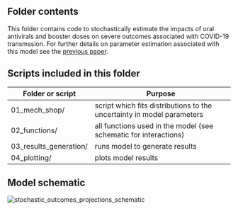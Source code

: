 ## Folder contents
This folder contains code to stochastically estimate the impacts of oral antivirals and booster doses on 
severe outcomes associated with COVID-19 transmssion. For further details on parameter estimation associated with this
model see the [previous paper](https://dx.doi.org/10.2139/ssrn.4456598). 

## Scripts included in this folder
| Folder or script | Purpose | 
| ----------- | ----------- |
01_mech_shop/ | script which fits distributions to the uncertainty in model parameters
02_functions/ | all functions used in the model (see schematic for interactions)
03_results_generation/ | runs model to generate results
04_plotting/ | plots model results

## Model schematic
![stochastic_outcomes_projections_schematic](https://github.com/gizembilgin/GitHub_vaxAllocation/assets/37473520/140a7b5d-380c-4940-aade-79843fa73e83)

